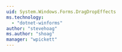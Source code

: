 ```yaml
---
uid: System.Windows.Forms.DragDropEffects
ms.technology: 
  - "dotnet-winforms"
author: "stevehoag"
ms.author: "shoag"
manager: "wpickett"
---
```

